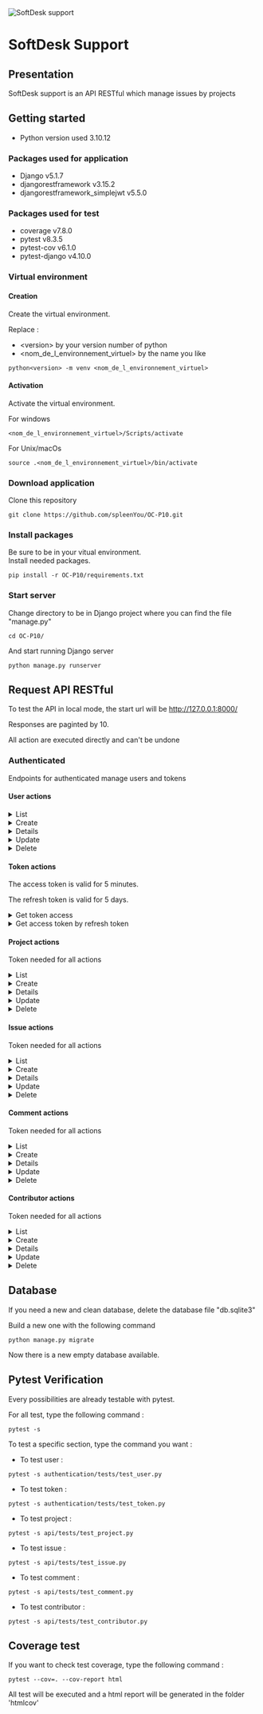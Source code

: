 <img src='https://user.oc-static.com/upload/2023/06/28/16879473703315_P10-02.png' alt='SoftDesk support'>

# SoftDesk Support

## Presentation

SoftDesk support is an API RESTful which manage issues by projects

## Getting started

- Python version used 3.10.12

### Packages used for application

- Django v5.1.7
- djangorestframework v3.15.2
- djangorestframework_simplejwt v5.5.0

### Packages used for test

- coverage v7.8.0
- pytest v8.3.5
- pytest-cov v6.1.0
- pytest-django v4.10.0

### Virtual environment

#### Creation

Create the virtual environment.

Replace :
- \<version> by your version number of python
- <nom_de_l_environnement_virtuel> by the name you like

```
python<version> -m venv <nom_de_l_environnement_virtuel>
```

#### Activation

Activate the virtual environment.

For windows
```
<nom_de_l_environnement_virtuel>/Scripts/activate
```

For Unix/macOs

```
source .<nom_de_l_environnement_virtuel>/bin/activate
```

### Download application


Clone this repository
```
git clone https://github.com/spleenYou/OC-P10.git
```

### Install packages

Be sure to be in your vitual environment.  
Install needed packages.
```
pip install -r OC-P10/requirements.txt
```

### Start server

Change directory to be in Django project where you can find the file "manage.py"
```
cd OC-P10/
```

And start running Django server
```
python manage.py runserver
```

## Request API RESTful

To test the API in local mode, the start url will be http://127.0.0.1:8000/

Responses are paginted by 10.

All action are executed directly and can't be undone

### Authenticated

Endpoints for authenticated manage users and tokens

#### User actions
<details>
    <summary>List</summary>

- Endpoint: user/
- HTTP Method: GET
- Token needed: Yes
- Access: Any connected user

Success response Exemple:
- HTTP status: 200
```
{
    "count": 2,
    "next": null,
    "previous": null,
    "results": [
        {
            "id": 1,
            "username": "user1"2000-01-01 true,
            "can_data_be_shared": true,
            "projects_created": []
        },
        {
            "id": 2,
            "username": "user2",
            "birthday": "2000-01-01",
            "can_be_contacted": false,
            "can_data_be_shared": true,
            "projects_created": []
        }
    ]
}
```
</details>
<details>
    <summary>Create</summary>

To success, the user must be at least 15 years old

- Endpoint: user/
- HTTP Method: POST
- Token needed: No
- Access: Everyone
- Data needed (with exemple):
    - username ('user1')
    - password1 ('password-test')
    - password2 ('password-test')
    - birthday (2000-01-01)
    - can_be_contacted (True)
    - can_data_be_shared (False)

Success response Exemple:
- HTTP status: 201
```
{
    "id": 1,
    "username": "user1",
    "birthday": "2000-01-01",
    "can_be_contacted": true,
    "can_data_be_shared": false
}
```
</details>
<details>
    <summary>Details</summary>

- Endpoint: user/\<id>/
- HTTP Method: GET
- Token needed: Yes
- Access: Any connected user

Success response Exemple:
- HTTP status: 200
```
{
    "id": 1,
    "username": "user1",
    "birthday": "2000-01-01",
    "can_be_contacted": true,
    "can_data_be_shared": true,
    "projects_created": []
}
```
</details>
<details>
    <summary>Update</summary>

- Endpoint: user/\<id>/
- HTTP Method: PATCH
- Token needed: Yes
- Access: the connected user for himself
- Data can be choosen (exemple with id=1):
    - username ('user-test-1')
    - password
    - birthday
    - can_be_contacted
    - can_data_be_shared

Success response Exemple:
- HTTP status: 200
```
{
    "id": 1,
    "username": "user-test-1",
    "birthday": "2000-01-01",
    "can_be_contacted": true,
    "can_data_be_shared": false
}
```
</details>
<details>
    <summary>Delete</summary>

- Endpoint: user/\<id>/
- HTTP Method: DELETE
- Token needed: Yes
- Access: the connected user for himself

Success response Exemple:
- HTTP status: 204
</details>

#### Token actions

The access token is valid for 5 minutes.

The refresh token is valid for 5 days.

<details>
    <summary>Get token access</summary>

- Endpoint: user/login/
- HTTP Method: POST
- Access: Everyone
- Data needed:
    - username
    - password

Success response Exemple:
- HTTPstatus: 200
```
{
    "refresh": <token>,
    "access": <token>
}
```
</details>
<details>
    <summary>Get access token by refresh token</summary>

- Endpoint: user/login/refresh/
- HTTP Method: POST
- Access: Everyone
- Data needed:
    - refresh token

Success response Exemple:
- HTTP status: 200
```
{
    "access": <token>
}
```
</details>

#### Project actions

Token needed for all actions

<details>
    <summary>List</summary>

- Endpoint: api/project/
- HTTP Method: GET
- Access: Any connected user

Success response Exemple:
- HTTP status: 200
```
{
    "count": 2,
    "next": null,
    "previous": null,
    "results": [
        {
            "id": 1,
            "title": "Projet 1",
            "description": "description projet 1",
            "project_type": "front-end",
            "date_created": "2025-03-26T11:35:09.392474+01:00",
            "author": {
                "id": 1,
                "username": "user1"
            }
        },
        {
            "id": 2,
            "title": "Projet 2",
            "description": "Description projet 2",
            "project_type": "iOS",
            "date_created": "2025-03-26T17:30:08.390441+01:00",
            "author": {
                "id": 3,
                "username": "user2"
            }
        }
    ]
}
```
</details>
<details>
    <summary>Create</summary>

- Endpoint: api/project/
- HTTP Method: POST
- Access: Any connected user
- Data needed (with exemple):
    - title ('project 1')
    - description ('Project's description')
    - project_type ('Android')

Project's type can be:
    - Android
    - iOS
    - back-end
    - front-end

Success response Exemple:
- HTTP status: 201
```
{
    "id": 1,
    "title": "Project 1",
    "description": "Project's description",
    "project_type": "Android",
    "date_created": "2025-04-04T11:29:53.129046+02:00",
    "author": {
        "id": 1,
        "username": "user1"
    }
}
```
</details>
<details>
    <summary>Details</summary>

- Endpoint: api/project/\<id>/
- HTTP Method: GET
- Access: Any project's contributor

Success response Exemple:
- HTTP status: 200
```
{
    "id": 1,
    "title": "Project 1",
    "author": {
        "id": 1,
        "username": "user1"
    },
    "date_created": "2025-04-02T15:24:36.201890+02:00",
    "description": "Project's description",
    "project_type": "Android",
    "issues": [],
    "contributors": [
        {
            "id": 1,
            "username": "user1"
        }
    ]
}
```
</details>
<details>
    <summary>Update</summary>

- Endpoint: api/project/\<id>/
- HTTP Method: PATCH
- Access: Project's author
- Data can be choosen (exemple with id=1)
    - title
    - description
    - project_type ('iOS')

Success response Exemple:
- HTTP status: 200
```
{
    "id": 1,
    "title": "Project 1",
    "description": "Project's description",
    "project_type": "iOS",
    "date_created": "2025-04-04T11:29:53.129046+02:00",
    "author": {
        "id": 1,
        "username": "user1"
    }
}
```
</details>
<details>
    <summary>Delete</summary>

- Endpoint: api/project/\<id>/
- HTTP Method: DELETE
- Access: Project's author

Success response Exemple:
- HTTP status: 204
</details>

#### Issue actions

Token needed for all actions

<details>
    <summary>List</summary>
Listing issues isn't allowed directly.
Use detail project for that.
</details>
<details>
    <summary>Create</summary>

- Endpoint: api/issue/
- HTTP Method: POST
- Access: Any project's contributors
- Data needed (with exemple):
    - project (project's id)
    - title ('test')
    - description ('Project's description')
    - status ('To-Do')
    - priority ('LOW')
    - tag ('BUG')

Project's status can be:
    - To-Do
    - In Progress
    - Finished

Project's priority can be:
    - LOW
    - MEDIUM
    - HIGH

Project's tag can be:
    - BUG
    - TASK
    - FEATURE

Success response Exemple:
- HTTP status: 201
```
{
    "id": 1,
    "project": {
        "id": 1,
        "title": "Projet 1",
        "description": "Description du projet 1",
        "project_type": "Android",
        "date_created": "2025-04-02T15:24:36.201890+02:00",
        "author": {
            "id": 1,
            "username": "user1"
        }
    },
    "title": "test",
    "description": "test",
    "status": "To-Do",
    "priority": "LOW",
    "tag": "BUG",
    "assigned_user": {
        "id": 1,
        "username": "user1"
    },
    "date_created": "2025-04-05T11:53:38.859386+02:00",
    "author": {
        "id": 1,
        "username": "user1"
    }
}
```
</details>
<details>
    <summary>Details</summary>

- Endpoint: api/issue/\<id>/
- HTTP Method: GET
- Access: Any project's contributor

Success response Exemple:
- HTTP status: 200
```
{
    "id": 1,
    "author": {
        "id": 1,
        "username": "user1"
    },
    "project": {
        "id": 1,
        "title": "Projet 1",
        "description": "Description du projet 1",
        "project_type": "Android",
        "date_created": "2025-04-02T15:24:36.201890+02:00",
        "author": {
            "id": 1,
            "username": "user1"
        }
    },
    "title": "test",
    "description": "test",
    "status": "To-Do",
    "priority": "LOW",
    "tag": "BUG",
    "assigned_user": {
        "id": 1,
        "username": "user1"
    },
    "date_created": "2025-04-05T11:53:38.859386+02:00",
    "comments": []
}
```
</details>
<details>
    <summary>Update</summary>

- Endpoint: api/issue/\<id>/
- HTTP Method: PATCH
- Access: Issue's author
- Data can be choosen (exemple with id=1)
    - project
    - title
    - description
    - status
    - priority ('HIGH')
    - tag

Success response Exemple:
- HTTP status: 200
```
{
    "id": 1
    "author": {
        "id": 1,
        "username": "user1"
    },
    "project": {
        "id": 1,
        "title": "Projet 1",
        "description": "Description du projet 1",
        "project_type": "Android",
        "date_created": "2025-04-02T15:24:36.201890+02:00",
        "author": {
            "id": 1,
            "username": "user1"
        }
    },
    "title": "test",
    "description": "test",
    "status": "To-Do",
    "priority": "HIGH",
    "tag": "BUG",
    "assigned_user": {
        "id": 1,
        "username": "user1"
    },
    "date_created": "2025-04-05T11:53:38.859386+02:00",
    "comments": []
}
```
</details>
<details>
    <summary>Delete</summary>

- Endpoint: api/issue/\<id>/
- HTTP Method: DELETE
- Access: Issue's author

Success response Exemple:
- HTTP status: 204
</details>

#### Comment actions

Token needed for all actions

<details>
    <summary>List</summary>
Listing comments isn't allowed directly.
Use detail project for that.
</details>
<details>
    <summary>Create</summary>

- Endpoint: api/comment/
- HTTP Method: POST
- Access: Any project's contributors
- Data needed (with exemple):
    - issue (issue's id)
    - description ('test')

Success response Exemple:
- HTTP status: 201
```
{
    "id": 1,
    "description": "test",
    "date_created": "2025-04-05T12:03:51.148416+02:00",
    "author": {
        "id": 1,
        "username": "user1"
    }
}
```
</details>
<details>
    <summary>Details</summary>

- Endpoint: api/comment/\<id>/
- HTTP Method: GET
- Access: Any project's contributor

Success response Exemple:
- HTTP status: 200
```
{
    "id": 1,
    "author": {
        "id": 1,
        "username": "user1"
    },
    "description": "test",
    "date_created": "2025-04-05T12:03:51.148416+02:00",
    "issue": {
        "id": 1,
        "project": {
            "id": 1,
            "title": "Projet 1",
            "description": "Description du projet 1",
            "project_type": "Android",
            "date_created": "2025-04-02T15:24:36.201890+02:00",
            "author": {
                "id": 1,
                "username": "user1"
            }
        },
        "title": "test",
        "description": "test",
        "status": "To-Do",
        "priority": "LOW",
        "tag": "BUG",
        "assigned_user": {
            "id": 1,
            "username": "user1"
        },
        "date_created": "2025-04-05T11:53:38.859386+02:00",
        "author": {
            "id": 1,
            "username": "user1"
        }
    }
}
```
</details>
<details>
    <summary>Update</summary>

- Endpoint: api/comment/\<id>/
- HTTP Method: PATCH
- Access: Issue's author
- Data can be choosen (exemple with id=1)
    - issue
    - description ('nouvelle description')

Success response Exemple:
- HTTP status: 200
```
{
    "id": 1,
    "description": "nouvelle description",
    "date_created": "2025-03-28T10:57:59.385515+01:00",
    "author": {
        "id": 1,
        "username": "user1"
    }
}
```
</details>
<details>
    <summary>Delete</summary>

- Endpoint: api/comment/\<id>/
- HTTP Method: DELETE
- Access: Issue's author

Success response Exemple:
- HTTP status: 204
</details>

#### Contributor actions

Token needed for all actions

<details>
    <summary>List</summary>

- Endpoint: contributor/
- HTTP Method: GET
- Access: Any connected user

Success response Exemple:
- HTTP status: 200
```
{
    "count": 2,
    "next": null,
    "previous": null,
    "results": [
        {
            "user": {
                "id": 1,
                "username": "user1"
            },
            "project": {
                "id": 1,
                "title": "Projet 1",
                "description": "description projet 1",
                "project_type": "front-end",
                "date_created": "2025-03-26T11:35:09.392474+01:00",
                "author": {
                    "id": 1,
                    "username": "user1"
                }
            }
        },
        {
            "user": {
                "id": 2,
                "username": "user2"
            },
            "project": {
                "id": 1,
                "title": "Projet 1",
                "description": "description projet 1",
                "project_type": "front-end",
                "date_created": "2025-03-26T11:35:09.392474+01:00",
                "author": {
                    "id": 1,
                    "username": "user1"
                }
            }
        }
    ]
}
```
</details>
<details>
    <summary>Create</summary>

- Endpoint: api/contributor/
- HTTP Method: POST
- Access: Any connected user
- Data needed (with exemple):
    - user (user's id)
    - project (project's id)

Success response Exemple:
- HTTP status: 201
```
{
    "user": {
        "id": 2,
        "username": "user2"
    },
    "project": {
        "id": 1,
        "title": "Projet 1",
        "description": "Description projet 1",
        "project_type": "Android",
        "date_created": "2025-03-26T17:30:08.390441+01:00",
        "author": {
            "id": 1,
            "username": "user1"
        }
    }
}
```
</details>
<details>
    <summary>Details</summary>

- Endpoint: api/contributor/\<id>/
- HTTP Method: GET
- Access: Any connected user

Success response Exemple:
- HTTP status: 200
```
{
    "user": {
        "id": 1,
        "username": "user1"
    },
    "project": {
        "id": 1,
        "title": "Projet 1",
        "description": "description projet 1",
        "project_type": "front-end",
        "date_created": "2025-03-26T11:35:09.392474+01:00",
        "author": {
            "id": 1,
            "username": "user1"
        }
    }
}
```
</details>
<details>
    <summary>Update</summary>
Update is not allowed
</details>
<details>
    <summary>Delete</summary>

- Endpoint: api/contributor/\<id>/
- HTTP Method: DELETE
- Access: Contributor's user

Success response Exemple:
- HTTP status: 204
</details>

## Database

If you need a new and clean database, delete the database file "db.sqlite3"

Build a new one with the following command

```
python manage.py migrate

```

Now there is a new empty database available.

## Pytest Verification

Every possibilities are already testable with pytest.

For all test, type the following command :
```
pytest -s
```

To test a specific section, type the command you want :
- To test user :
```
pytest -s authentication/tests/test_user.py
```
- To test token :
```
pytest -s authentication/tests/test_token.py
```
- To test project :
```
pytest -s api/tests/test_project.py
```
- To test issue :
```
pytest -s api/tests/test_issue.py
```
- To test comment :
```
pytest -s api/tests/test_comment.py
```
- To test contributor :
```
pytest -s api/tests/test_contributor.py
```

## Coverage test

If you want to check test coverage, type the following command :

```
pytest --cov=. --cov-report html

```

All test will be executed and a html report will be generated in the folder 'htmlcov'
